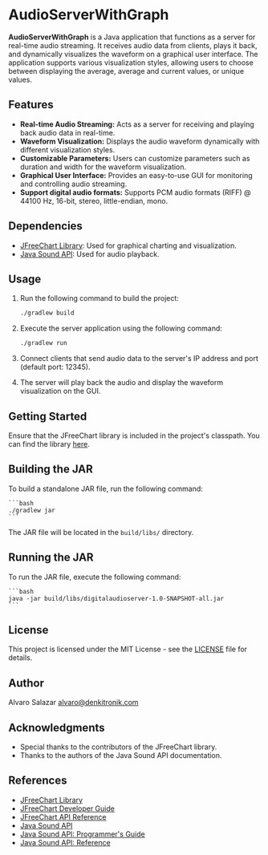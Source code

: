 # AudioServerWithGraph

**AudioServerWithGraph** is a Java application that functions as a server for real-time audio streaming. It receives audio data from clients, plays it back, and dynamically visualizes the waveform on a graphical user interface. The application supports various visualization styles, allowing users to choose between displaying the average, average and current values, or unique values.

## Features

- **Real-time Audio Streaming:** Acts as a server for receiving and playing back audio data in real-time.
- **Waveform Visualization:** Displays the audio waveform dynamically with different visualization styles.
- **Customizable Parameters:** Users can customize parameters such as duration and width for the waveform visualization.
- **Graphical User Interface:** Provides an easy-to-use GUI for monitoring and controlling audio streaming.
- **Support digital audio formats:** Supports PCM audio formats (RIFF) @ 44100 Hz, 16-bit, stereo, little-endian, mono.

## Dependencies

- [JFreeChart Library](https://sourceforge.net/projects/jfreechart/): Used for graphical charting and visualization.
- [Java Sound API](https://docs.oracle.com/javase/tutorial/sound/index.html): Used for audio playback.

## Usage

1. Run the following command to build the project:

   ```bash
   ./gradlew build
   ```
2. Execute the server application using the following command:

   ```bash
   ./gradlew run
   ```
3. Connect clients that send audio data to the server's IP address and port (default port: 12345).
4. The server will play back the audio and display the waveform visualization on the GUI.

## Getting Started

Ensure that the JFreeChart library is included in the project's classpath. You can find the library [here](https://sourceforge.net/projects/jfreechart/).

## Building the JAR

To build a standalone JAR file, run the following command:
    
    ```bash
    ./gradlew jar
    ```

The JAR file will be located in the `build/libs/` directory.

## Running the JAR

To run the JAR file, execute the following command:

    ```bash
    java -jar build/libs/digitalaudioserver-1.0-SNAPSHOT-all.jar
    ```

## License

This project is licensed under the MIT License - see the [LICENSE](LICENSE) file for details.

## Author

Alvaro Salazar <alvaro@denkitronik.com>

## Acknowledgments

- Special thanks to the contributors of the JFreeChart library.
- Thanks to the authors of the Java Sound API documentation.

## References

- [JFreeChart Library](https://sourceforge.net/projects/jfreechart/)
- [JFreeChart Developer Guide](https://www.jfree.org/jfreechart/api/guide.html)
- [JFreeChart API Reference](https://www.jfree.org/jfreechart/api/javadoc/index.html)
- [Java Sound API](https://docs.oracle.com/javase/tutorial/sound/index.html)
- [Java Sound API: Programmer's Guide](https://docs.oracle.com/javase/tutorial/sound/TOC.html)
- [Java Sound API: Reference](https://docs.oracle.com/javase/8/docs/api/javax/sound/sampled/package-summary.html)
